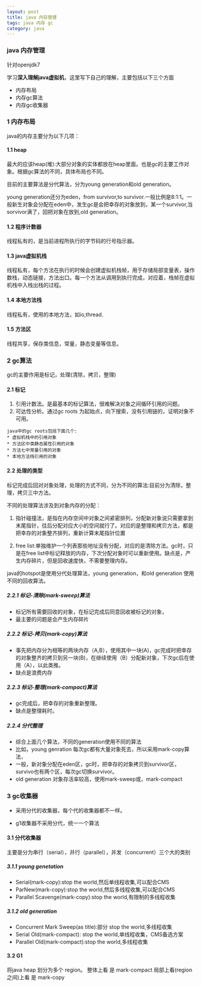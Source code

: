 ```yaml
---
layout: post
title: java 内存管理
tags: java 内存 gc
category: java
---
```


### java 内存管理

  针对openjdk7

  学习**深入理解java虚拟机**，这里写下自己的理解，主要包括以下三个方面

  * 内存布局
  * 内存gc算法
  * 内存gc收集器

### 1 内存布局
  java的内存主要分为以下几项：

#### 1.1 heap

  最大的应该heap(堆):大部分对象的实体都放在heap里面。也是gc的主要工作对象。根据gc算法的不同，具体布局也不同。

  目前的主要算法是分代算法，分为young generation和old generation。

  young generation还分为eden，from survivor,to survivor.一般比例是8:1:1。一般新生对象会分配在eden中，发生gc是会把幸存的对象放到，某一个survivor,当sorvivor满了，回把对象在放到,old generation。 

#### 1.2 程序计数器
  线程私有的，是当前进程所执行的字节码的行号指示器。

#### 1.3 java虚拟机栈
  线程私有，每个方法在执行的时候会创建虚拟机栈帧，用于存储局部变量表，操作数栈，动态链接，方法出口。每一个方法从调用到执行完成，对应着，栈帧在虚拟机栈中入栈出栈的过程。

#### 1.4 本地方法栈
  线程私有，使用的本地方法，如io,thread.
  
#### 1.5 方法区
  线程共享，保存类信息，常量，静态变量等信息。

### 2 gc算法

 gc的主要作用是标记，处理(清除，拷贝，整理)

#### 2.1 标记 
  1. 引用计数法。是最基本的标记算法，很难解决对象之间循环引用的问题。
  2. 可达性分析。通过gc roots 为起始点，向下搜索，没有引用链的，证明对象不可用。

	java中的gc roots包括下面几个:
	* 虚拟机栈中的引用对象
	* 方法区中类静态属性引用的对象
	* 方法七中常量引用的对象
	* 本地方法栈引用的对象

#### 2.2 处理的类型
  标记完成后回对对象处理，处理的方式不同，分为不同的算法:目前分为清除，整理，拷贝三中方法。

  不同的处理算法涉及到对象内存的分配：

1. 指针碰撞法，是指在内存空间中对象之间紧密排列，分配新对象说只需要拿到末尾指针，往后分配对应大小的空间就行了。对应的是整理和拷贝方法，都是把幸存的对象整齐排列，重新计算末尾指针位置

2. free list:单独维护一个列表那些地址没有分配，对应的是清除方法。gc时，只是在free list中标记释放的内存，下次分配对象时可以重新使用。缺点是，产生内存碎片，但是回收速度快，不需要整理内存。

  java的hotspot是使用分代处理算法，young generation，和old generation 使用不同的回收算法。


##### 2.2.1 标记-清除(mark-sweep)算法
* 标记所有需要回收的对象，在标记完成后同意回收被标记的对象，
* 最主要的问题是会产生内存碎片

##### 2.2.2 标记-拷贝(mark-copy)算法
* 事先把内存分为相等的两块内存（A,B），使用其中一块(A)，gc完成时把幸存的对象整齐的拷贝到另一块(B)，在继续使用（B）分配新对象，下次gc后在使用（A），以此类推。
* 缺点是浪费内存

##### 2.2.3 标记-整理(mark-compact)算法
* gc完成后，把幸存的对象重新整理。
* 缺点是整理耗时。

##### 2.2.4 分代整理
* 综合上面几个算法，不同的generation使用不同的算法
* 比如，young genration 每次gc都有大量对象死去，所以采用mark-copy算法，
* 一般，新对象分配在eden区，gc时，把幸存的对象拷贝到survivor区，survivo也有两个区，每次gc切换survivor。
* old generation 对象存活率较高，使用mark-sweep或，mark-compact

### 3 gc收集器

* 采用分代的收集器，每个代的收集器都不一样。

* g1收集器不采用分代，统一一个算法

#### 3.1 分代收集器
  主要是分为串行（serial），并行（parallel），并发（concurrent）三个大的类别
##### 3.1.1 young genetation

* Serial(mark-copy):stop the world,然后单线程收集,可以配合CMS
* ParNew(mark-copy):stop the world,然后多线程收集,可以配合CMS
* Parallel Scavenge(mark-copy):stop the world,有限制的多线程收集

##### 3.1.2 old generation

* Concurrent Mark Sweep(as title):部分 stop the world,多线程收集
* Serial Old(mark-compact): stop the world,单线程收集，CMS备选方案
* Parallel Old(mark-compact):stop the world,多线程收集   
  
#### 3.2 G1
  将java heap 划分为多个 region。
  整体上看 是 mark-compact
  局部上看(region之间)上看 是 mark-copy
